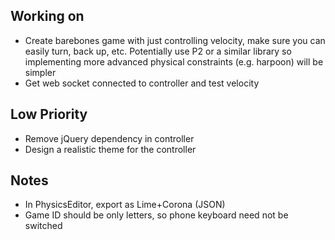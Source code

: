 ## Working on ##
- Create barebones game with just controlling velocity, make sure you can
easily turn, back up, etc. Potentially use P2 or a similar library so implementing
more advanced physical constraints (e.g. harpoon) will be simpler
- Get web socket connected to controller and test velocity

## Low Priority ##
- Remove jQuery dependency in controller
- Design a realistic theme for the controller

## Notes ##
- In PhysicsEditor, export as Lime+Corona (JSON)
- Game ID should be only letters, so phone keyboard need not be switched